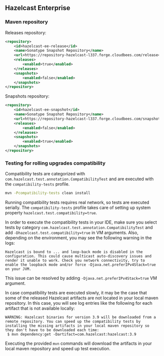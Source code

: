## Hazelcast Enterprise

### Maven repository

Releases repository:

````xml
<repository>
    <id>hazelcast-ee-release</id>
    <name>Sonatype Snapshot Repository</name>
    <url>https://repository-hazelcast-l337.forge.cloudbees.com/release</url>
    <releases>
        <enabled>true</enabled>
    </releases>
    <snapshots>
        <enabled>false</enabled>
    </snapshots>
</repository>
````

Snapshots repository:

````xml
<repository>
    <id>hazelcast-ee-snapshot</id>
    <name>Sonatype Snapshot Repository</name>
    <url>https://repository-hazelcast-l337.forge.cloudbees.com/snapshot</url>
    <releases>
        <enabled>false</enabled>
    </releases>
    <snapshots>
        <enabled>true</enabled>
    </snapshots>
</repository>
````

### Testing for rolling upgrades compatibility

Compatibility tests are categorized with `com.hazelcast.test.annotation.CompatibilityTest` and are executed with the `compatibility-tests` profile.

```bash
mvn -Pcompatibility-tests clean install
```

Running compatibility tests requires real network, so tests are executed serially. The `compatibility-tests` profile takes care of setting up system property `hazelcast.test.compatibility=true`.

In order to execute the compatibility tests in your IDE, make sure you select tests by category `com.hazelcast.test.annotation.CompatibilityTest` and add `-Dhazelcast.test.compatibility=true` in VM arguments. Also, depending on the environment, you may see the following warning in the logs:
```
Hazelcast is bound to ... and loop-back mode is disabled in the configuration. This could cause multicast auto-discovery issues and render it unable to work. Check you network connectivity, try to enable the loopback mode and/or force -Djava.net.preferIPv4Stack=true on your JVM.
```

This issue can be resolved by adding `-Djava.net.preferIPv4Stack=true` VM argument.

In case compatibility tests are executed slowly, it may be the case that some of the released Hazelcast artifacts are not located in your local maven repository. In this case, you will see log entries like the following for each artifact that is not available locally:

```
WARNING: Hazelcast binaries for version 3.9 will be downloaded from a remote repository. You can speed up the compatibility tests by installing the missing artifacts in your local maven repository so they don't have to be downloaded each time:
 $ mvn dependency:get -Dartifact=com.hazelcast:hazelcast:3.9
```

Executing the provided `mvn` commands will download the artifacts in your local maven repository and speed up test execution.
